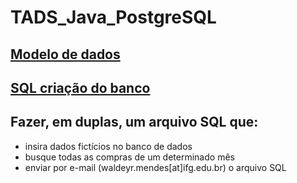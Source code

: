 # TADS_Java_PostgreSQL

## [Modelo de dados](https://github.com/waldeyr/TADS_Java_PostgreSQL/blob/master/src/projetosirlon/DATA_MODEL.pdf)

## [SQL criação do banco](https://github.com/waldeyr/TADS_Java_PostgreSQL/blob/master/src/projetosirlon/SQL_CREATE_DATABASE.sql)

## Fazer, em duplas, um arquivo SQL que:
* insira dados fictícios no banco de dados
* busque todas as compras de um determinado mês
* enviar por e-mail (waldeyr.mendes[at]ifg.edu.br) o arquivo SQL
